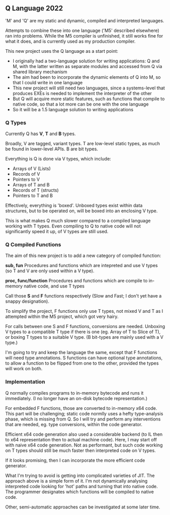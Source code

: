 ## Q Language 2022

'M' and 'Q' are my static and dynamic, compiled and interpreted languages.

Attempts to combine these into one language ('M5' described elsewhere) ran into problems. While the M5 compiler is unfinished, it still works fine for what it does, and is currently used as my production compiler.

This new project uses the Q language as a start point:

* I originally had a two-language solution for writing applications: Q and M, with the latter written as separate modules and accessed from Q via shared library mechanism
* The aim had been to incorporate the dynamic elements of Q into M, so that I could write in one language
* This new project will still need two languages, since a systems-level that produces EXEs is needed to implement the interpreter of the other
* But Q will acquire more static features, such as functions that compile to native code, so that a lot more can be one with the one language
* So it will be a 1.5 language solution to writing applications

### Q Types

Currently Q has **V**, **T** and **B** types.

Broadly, V are tagged, variant types. T are low-level static types, as much be found in lower-level APIs. B are bit types.

Everything is Q is done via V types, which include:

* Arrays of V (Lists)
* Records of V
* Pointers to V
* Arrays of T and B
* Records of T (structs)
* Pointers to T and B

Effectively, everything is 'boxed'. Unboxed types exist within data structures, but to be operated on, will be boxed into an enclosing V type.

This is what makes Q much slower compared to a compiled language working with T types. Even compiling to Q to native code will not significantly speed it up, of V types are still used.

### Q Compiled Functions

The aim of this new project is to add a new category of compiled function:

**sub, fun** Procedures and functions which are intepreted and use V types (so T and V are only used within a V type).

**proc, func/function** Procedures and functions which are compile to in-memory native code, and use T types

Call those **S** and **F** functions respectively (Slow and Fast; I don't yet have a snappy designation).

To simplify the project, F functions only use T types, not mixed V and T as I attempted within the M5 project, which got very hairy.

For calls between one S and F functions, conversions are needed. Unboxing V types to a compatible T type if there is one (eg. Array of T to Slice of T), or boxing T types to a suitable V type. (B bit-types are mainly used with a V type.)

I'm going to try and keep the language the same, except that F functions will need type annotations. S functions can have optional type annotations, to allow a function to be flipped from one to the other, provided the types will work on both.

### Implementation

Q normally compiles programs to in-memory bytecode and runs it immediately. (I no longer have an on-disk bytecode representation.)

For embedded F functions, those are converted to in-memory x64 code. This part will be challenging; static code normlly uses a hefty type-analysis phase, which is missing from Q. So I will try and perform any interventions that are needed, eg. type conversions, within the code generator.

Efficient x64 code generation also used a considerable backend (to IL then to x64 representation then to actual machine code). Here, I may start off with naive x64 code generation. Not as performant, but such code working on T types should still be much faster then interpreted code on V types.

If it looks promising, then I can incorporate the more efficient code generator.

What I'm trying to avoid is getting into complicated varieties of JIT. The approach above is a simple form of it. I'm not dynamically analysing interpreted code looking for 'hot' paths and turning that into native code. The programmer designates which functions will be compiled to native code.

Other, semi-automatic approaches can be investigated at some later time.
